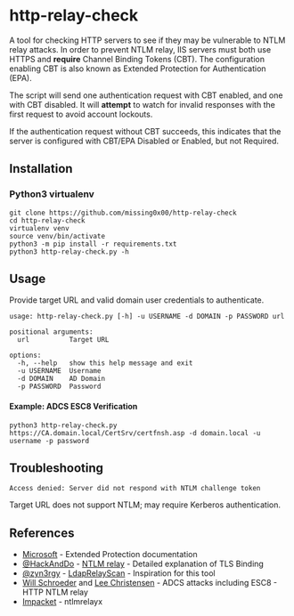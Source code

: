 # http-relay-check
A tool for checking HTTP servers to see if they may be vulnerable to NTLM relay attacks. In order to prevent NTLM relay, IIS servers must both use HTTPS and **require** Channel Binding Tokens (CBT). The configuration enabling CBT is also known as Extended Protection for Authentication (EPA).

The script will send one authentication request with CBT enabled, and one with CBT disabled. It will **attempt** to watch for invalid responses with the first request to avoid account lockouts.

If the authentication request without CBT succeeds, this indicates that the server is configured with CBT/EPA Disabled or Enabled, but not Required.

## Installation
### Python3 virtualenv
```
git clone https://github.com/missing0x00/http-relay-check
cd http-relay-check
virtualenv venv
source venv/bin/activate
python3 -m pip install -r requirements.txt
python3 http-relay-check.py -h
```

## Usage
Provide target URL and valid domain user credentials to authenticate.
```commandline
usage: http-relay-check.py [-h] -u USERNAME -d DOMAIN -p PASSWORD url

positional arguments:
  url          Target URL

options:
  -h, --help   show this help message and exit
  -u USERNAME  Username
  -d DOMAIN    AD Domain
  -p PASSWORD  Password
```

#### Example: ADCS ESC8 Verification

```commandline
python3 http-relay-check.py https://CA.domain.local/CertSrv/certfnsh.asp -d domain.local -u username -p password
```

## Troubleshooting
```commandline
Access denied: Server did not respond with NTLM challenge token
```
Target URL does not support NTLM; may require Kerberos authentication.

## References
 - [Microsoft](https://learn.microsoft.com/en-us/iis/configuration/system.webserver/security/authentication/windowsauthentication/extendedprotection/)  - Extended Protection documentation
 - [@HackAndDo](https://twitter.com/HackAndDo) - [NTLM relay](https://en.hackndo.com/ntlm-relay/#tls-binding) - Detailed explanation of TLS Binding
 - [@zyn3rgy](https://twitter.com/zyn3rgy) - [LdapRelayScan](https://github.com/zyn3rgy/LdapRelayScan) - Inspiration for this tool
 - [Will Schroeder](https://twitter.com/harmj0y) and [Lee Christensen](https://twitter.com/tifkin_) - ADCS attacks including ESC8 - HTTP NTLM relay
 - [Impacket](https://github.com/fortra/impacket) - ntlmrelayx